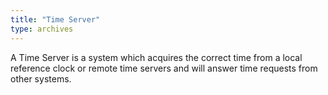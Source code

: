 ```yaml
---
title: "Time Server"
type: archives
---
```


A Time Server is a system which acquires the correct time from a local reference clock or remote time servers and will answer time requests from other systems. 
